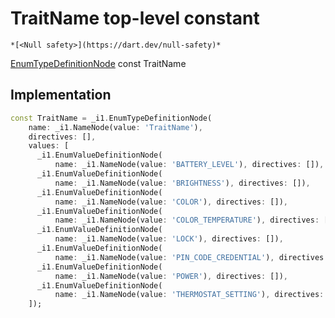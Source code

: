 


# TraitName top-level constant






    *[<Null safety>](https://dart.dev/null-safety)*


[EnumTypeDefinitionNode](https://pub.dev/documentation/gql/0.13.0/ast/EnumTypeDefinitionNode-class.html) const TraitName
  







## Implementation

```dart
const TraitName = _i1.EnumTypeDefinitionNode(
    name: _i1.NameNode(value: 'TraitName'),
    directives: [],
    values: [
      _i1.EnumValueDefinitionNode(
          name: _i1.NameNode(value: 'BATTERY_LEVEL'), directives: []),
      _i1.EnumValueDefinitionNode(
          name: _i1.NameNode(value: 'BRIGHTNESS'), directives: []),
      _i1.EnumValueDefinitionNode(
          name: _i1.NameNode(value: 'COLOR'), directives: []),
      _i1.EnumValueDefinitionNode(
          name: _i1.NameNode(value: 'COLOR_TEMPERATURE'), directives: []),
      _i1.EnumValueDefinitionNode(
          name: _i1.NameNode(value: 'LOCK'), directives: []),
      _i1.EnumValueDefinitionNode(
          name: _i1.NameNode(value: 'PIN_CODE_CREDENTIAL'), directives: []),
      _i1.EnumValueDefinitionNode(
          name: _i1.NameNode(value: 'POWER'), directives: []),
      _i1.EnumValueDefinitionNode(
          name: _i1.NameNode(value: 'THERMOSTAT_SETTING'), directives: [])
    ]);
```








